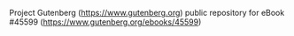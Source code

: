 Project Gutenberg (https://www.gutenberg.org) public repository for eBook #45599 (https://www.gutenberg.org/ebooks/45599)
